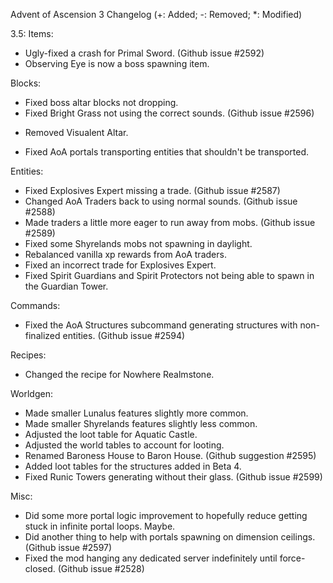 Advent of Ascension 3 Changelog
(+: Added; -: Removed; *: Modified)

3.5:
Items:
* Ugly-fixed a crash for Primal Sword. (Github issue #2592)
* Observing Eye is now a boss spawning item.

Blocks:
* Fixed boss altar blocks not dropping.
* Fixed Bright Grass not using the correct sounds. (Github issue #2596)
- Removed Visualent Altar.
* Fixed AoA portals transporting entities that shouldn't be transported.

Entities:
* Fixed Explosives Expert missing a trade. (Github issue #2587)
* Changed AoA Traders back to using normal sounds. (Github issue #2588)
* Made traders a little more eager to run away from mobs. (Github issue #2589)
* Fixed some Shyrelands mobs not spawning in daylight.
* Rebalanced vanilla xp rewards from AoA traders.
* Fixed an incorrect trade for Explosives Expert.
* Fixed Spirit Guardians and Spirit Protectors not being able to spawn in the Guardian Tower.

Commands:
* Fixed the AoA Structures subcommand generating structures with non-finalized entities. (Github issue #2594)

Recipes:
* Changed the recipe for Nowhere Realmstone.

Worldgen:
* Made smaller Lunalus features slightly more common.
* Made smaller Shyrelands features slightly less common.
* Adjusted the loot table for Aquatic Castle.
* Adjusted the world tables to account for looting.
* Renamed Baroness House to Baron House. (Github suggestion #2595)
* Added loot tables for the structures added in Beta 4.
* Fixed Runic Towers generating without their glass. (Github issue #2599)

Misc:
* Did some more portal logic improvement to hopefully reduce getting stuck in infinite portal loops. Maybe.
* Did another thing to help with portals spawning on dimension ceilings. (Github issue #2597)
* Fixed the mod hanging any dedicated server indefinitely until force-closed. (Github issue #2528)
